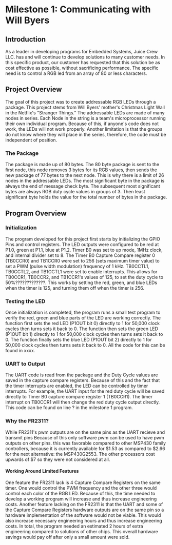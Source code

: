 # Milestone 1: Communicating with Will Byers
## Introduction
As a leader in developing programs for Embedded Systems, Juice Crew LLC. has and will continue to develop solutions to many customer needs. In this specific product, our customer has requested that this solution be as cost effective as possible, without sacrificing performance. The specific need is to control a RGB led from an array of 80 or less characters.
## Project Overview
The goal of this project was to create addressable RGB LEDs through a package. This project stems from Will Byers' mother's Christmas Light Wall in the Netflix's "Stranger Things." The addressable LEDs are made of many nodes in series. Each Node in the string is a team's microprocessor running their own individual program. Because of this, if anyone's code does not work, the LEDs will not work properly. Another limitation is that the groups do not know where they will place in the series, therefore, the code must be independent of position.
### The Package
The package is made up of 80 bytes. The 80 byte package is sent to the first node, this node removes 3 bytes for its RGB values, then sends the new package of 77 bytes to the next node. This is why there is a limit of 26 nodes in the addressable LEDs. The most significant byte in the package is always the end of message check byte. The subsequent most significant bytes are always RGB duty cycle values in groups of 3. Then least significant byte holds the value for the total number of bytes in the package. 
## Program Overview
### Initialization
The program developed for this project first starts by initializing the GPIO Pins and control registers. The LED outputs were configured to be red at P1.0, green at P1.1, blue at P1.2. Timer B0 was set to up mode, 1MHz clock, and internal divider set to 8. The Timer B0 Capture Compare register 0 (TB0CCR0) and TB1CCR0 were set to 256 (sets maximum timer value) to set a PWM (pulse width modulation) frequency of 1 kHz. TB0CCTL1, TB0CCTL2, and TB1CCTL1 were set to enable interrupts. This allows for TB0CCR1, TB0CCR2, and TB1CCR1's values of 125, to set the duty cycle to 50%?????????????. This works by setting the red, green, and blue LEDs when the timer is 125, and turning them off when the timer is 256.
### Testing the LED
Once initialization is completed, the program runs a small test program to verify the red, green and blue parts of the LED are working correctly. The function first sets the red LED (P1OUT bit 0) directly to 1 for 50,000 clock cycles then turns sets it back to 0. The function then sets the green LED (P1OUT bit 1) directly to 1 for 50,000 clock cycles then turns sets it back to 0. The function finally sets the blue LED (P1OUT bit 2) directly to 1 for 50,000 clock cycles then turns sets it back to 0. All the code for this can be found in xxxx.
### UART to Output
The UART code is read from the package and the Duty Cycle values are saved in the capture compare registers. Because of this and the fact that the timer interrupts are enabled, the LED can be controlled by timer interrupts. For example, the UART input for the red duty cycle will be saved directly to Timer B0  capture compare register 1 (TB0CCR1). The timer interrupt on TB0CCR1 will then change the red duty cycle output directly. This code can be found on line ? in the milestone 1 program.
### Why the FR2311?
While FR2311's pwm outputs are on the same pins as the UART recieve and transmit pins Because of this only software pwm can be used to have pwm outputs on other pins. this was favorable compared to other MSP430 family controllers, because it is currently available for $1.53 as compared to $2.66 for the next alternative: the MSP430G2553. The other processors cost upwards of $7 so they were not considered at all.

#### Working Around Limited Features
One feature the FR2311 lack is 4 Capture Compare Registers on the same timer. One would control the PWM frequency and the other three would control each color of the RGB LED.  Because of this, the time needed to develop a working program will increase and thus increase engineering costs. 
Another feature lacking on the FR2311 is that the UART and some of the Capture Compare Registers hardware outputs are on the same pin so a hardware implementation of the software would not be viable. This would also increase necessary engineering hours and thus increase engineering costs.
In total, the program needed an estimated 2 hours of extra engineering compared to solutions of other chips. This overall hardware savings would pay off after only a small amount were sold.
